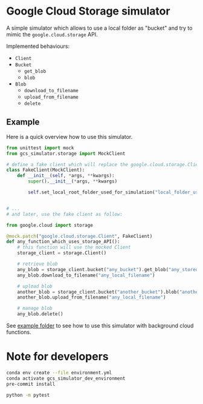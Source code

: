 # Google Cloud Storage simulator

A simple simulator which allows to use a local folder as "bucket" and try to mimic the `google.cloud.storage` API.

Implemented behaviours:
- `Client`
- `Bucket`
  - `get_blob`
  - `blob`
- `Blob`
  - `download_to_filename`
  - `upload_from_filename`
  - `delete`

## Example

Here is a quick overview how to use this simulator.

```python
from unittest import mock
from gcs_simulator.storage import MockClient

# define a fake client which will replace the google.cloud.storage.Client object.
class FakeClient(MockClient):
    def __init__(self, *args, **kwargs):
        super().__init__(*args, **kwargs)

        self.set_local_root_folder_used_for_simulation("local_folder_used_by_simulator")


# ...
# and later, use the fake client as follow:

from google.cloud import storage

@mock.patch("google.cloud.storage.Client", FakeClient)
def any_function_which_uses_storage_API():
    # this function will use the mocked Client
    storage_client = storage.Client()

    # retrieve blob
    any_blob = storage_client.bucket("any_bucket").get_blob("any_stored_blob")
    any_blob.download_to_filename("any_local_filename")

    # upload blob
    another_blob = storage_client.bucket("another_bucket").blob("another_blob")
    another_blob.upload_from_filename("any_local_filename")

    # manage blob
    any_blob.delete()
```

See [example folder](./example) to see how to use this simulator with background cloud functions.

# Note for developers

```sh
conda env create --file environment.yml
conda activate gcs_simulator_dev_environment
pre-commit install

python -m pytest
```
